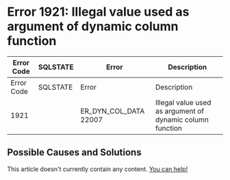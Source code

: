 
# Error 1921: Illegal value used as argument of dynamic column function


| Error Code | SQLSTATE | Error | Description |
| --- | --- | --- | --- |
| Error Code | SQLSTATE | Error | Description |
| 1921 |  | ER_DYN_COL_DATA 22007 | Illegal value used as argument of dynamic column function |




## Possible Causes and Solutions


This article doesn't currently contain any content. [You can help!](/en/writing-and-editing-knowledge-base-articles/)

